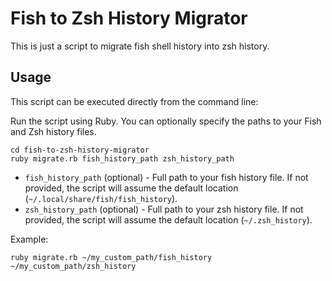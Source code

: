 # Fish to Zsh History Migrator

This is just a script to migrate fish shell history into zsh history.

## Usage

This script can be executed directly from the command line:

Run the script using Ruby. You can optionally specify the paths to your Fish and Zsh history files.

```shell
cd fish-to-zsh-history-migrator
ruby migrate.rb fish_history_path zsh_history_path
```

- `fish_history_path` (optional) - Full path to your fish history file. If not provided, the script will assume the default location (`~/.local/share/fish/fish_history`).
- `zsh_history_path` (optional) - Full path to your zsh history file. If not provided, the script will assume the default location (`~/.zsh_history`).

Example:

```shell
ruby migrate.rb ~/my_custom_path/fish_history ~/my_custom_path/zsh_history
```
